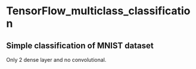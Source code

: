# TensorFlow_multiclass_classification
## Simple classification of MNIST dataset

Only 2 dense layer and no convolutional.
